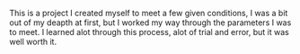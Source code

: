 This is a project I created myself to meet a few given conditions, I was a bit out of my deapth at first, but I worked my way through the parameters I was to meet. I learned alot through this process, alot of trial and error, but it was well worth it.
